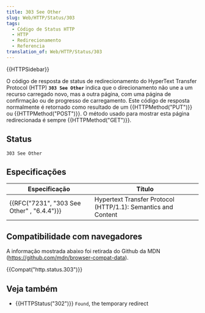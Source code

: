 ```yaml
---
title: 303 See Other
slug: Web/HTTP/Status/303
tags:
  - Código de Status HTTP
  - HTTP
  - Redirecionamento
  - Referencia
translation_of: Web/HTTP/Status/303
---
```

{{HTTPSidebar}}

O código de resposta de status de redirecionamento do HyperText Transfer Protocol (HTTP) **`303 See Other`** indica que o direcionamento não une a um recurso carregado novo, mas a outra página, com uma página de confirmação ou de progresso de carregamento. Este código de resposta normalmente é retornado como resultado de um {{HTTPMethod("PUT")}} ou {{HTTPMethod("POST")}}. O método usado para mostrar esta página redirecionada é sempre {{HTTPMethod("GET")}}.

## Status

    303 See Other

## Especificações

| Especificação                                            | Título                                                        |
| -------------------------------------------------------- | ------------------------------------------------------------- |
| {{RFC("7231", "303 See Other" , "6.4.4")}} | Hypertext Transfer Protocol (HTTP/1.1): Semantics and Content |

## Compatibilidade com navegadores

A informação mostrada abaixo foi retirada do Github da MDN (<https://github.com/mdn/browser-compat-data>).

{{Compat("http.status.303")}}

## Veja também

- {{HTTPStatus("302")}} `Found`, the temporary redirect
